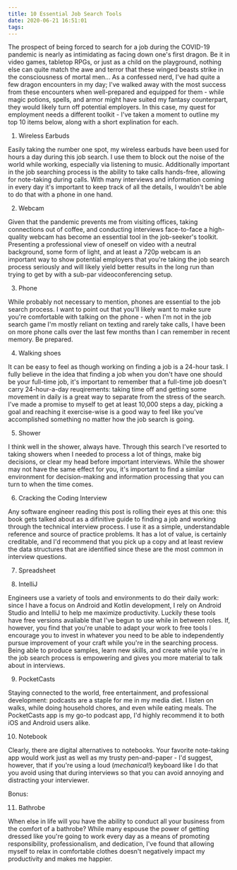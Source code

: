 ```yaml
---
title: 10 Essential Job Search Tools
date: 2020-06-21 16:51:01
tags:
---
```


The prospect of being forced to search for a job during the COVID-19 pandemic is nearly as intimidating as facing down one's first dragon. Be it in video games, tabletop RPGs, or just as a child on the playground, nothing else can quite match the awe and terror that these winged beasts strike in the consciousness of mortal men... As a confessed nerd, I've had quite a few dragon encounters in my day; I've walked away with the most success from these encounters when well-prepared and equipped for them - while magic potions, spells, and armor might have suited my fantasy counterpart, they would likely turn off potential employers. In this case, my quest for employment needs a different toolkit - I've taken a moment to outline my top 10 items below, along with a short explination for each.

1. Wireless Earbuds

Easily taking the number one spot, my wireless earbuds have been used for hours a day during this job search. I use them to block out the noise of the world while working, especially via listening to music. Additionally important in the job searching process is the ability to take calls hands-free, allowing for note-taking during calls. With many interviews and information coming in every day it's important to keep track of all the details, I wouldn't be able to do that with a phone in one hand.

2. Webcam

Given that the pandemic prevents me from visiting offices, taking connections out of coffee, and conducting interviews face-to-face a high-quality webcam has become an essential tool in the job-seeker's toolkit. Presenting a professional view of oneself on video with a neutral background, some form of light, and at least a 720p webcam is an important way to show potential employers that you're taking the job search process seriously and will likely yield better results in the long run than trying to get by with a sub-par videoconferencing setup.

3. Phone

While probably not necessary to mention, phones are essential to the job search process. I want to point out that you'll likely want to make sure you're comfortable with talking on the phone - when I'm not in the job search game I'm mostly reliant on texting and rarely take calls, I have been on more phone calls over the last few months than I can remember in recent memory. Be prepared.

4. Walking shoes

It can be easy to feel as though working on finding a job is a 24-hour task. I fully believe in the idea that finding a job when you don't have one should be your full-time job, it's important to remember that a full-time job doesn't carry 24-hour-a-day reuqirements: taking time off and getting some movement in daily is a great way to separate from the stress of the search. I've made a promise to myself to get at least 10,000 steps a day, picking a goal and reaching it exercise-wise is a good way to feel like you've accomplished something no matter how the job search is going.

5. Shower

I think well in the shower, always have. Through this search I've resorted to taking showers when I needed to process a lot of things, make big decisions, or clear my head before important interviews. While the shower may not have the same effect for you, it's important to find a similar environment for decision-making and information processing that you can turn to when the time comes.

6. Cracking the Coding Interview

Any software engineer reading this post is rolling their eyes at this one: this book gets talked about as a difinitive guide to finding a job and working through the technical interview process. I use it as a simple, understandable reference and source of practice problems. It has a lot of value, is certainly creditable, and I'd recommend that you pick up a copy and at least review the data structures that are identified since these are the most common in interview questions.

7. Spreadsheet

8. IntelliJ

Engineers use a variety of tools and environments to do their daily work: since I have a focus on Android and Kotlin development, I rely on Android Studio and IntelliJ to help me maximize productivity. Luckily these tools have free versions avaliable that I've begun to use while in between roles. If, however, you find that you're unable to adapt your work to free tools I encourage you to invest in whatever you need to be able to independently pursue improvement of your craft while you're in the searching process. Being able to produce samples, learn new skills, and create while you're in the job search process is empowering and gives you more material to talk about in interviews.

9. PocketCasts

Staying connected to the world, free entertainment, and professional development: podcasts are a staple for me in my media diet. I listen on walks, while doing household chores, and even while eating meals. The PocketCasts app is my go-to podcast app, I'd highly recommend it to both iOS and Android users alike.

10. Notebook

Clearly, there are digital alternatives to notebooks. Your favorite note-taking app would work just as well as my trusty pen-and-paper - I'd suggest, however, that if you're using a loud (_mechanical!_) keyboard like I do that you avoid using that during interviews so that you can avoid annoying and distracting your interviewer.

Bonus:

11. Bathrobe

When else in life will you have the ability to conduct all your business from the comfort of a bathrobe? While many espouse the power of getting dressed like you're going to work every day as a means of promoting responsibility, professionalism, and dedication, I've found that allowing myself to relax in comfortable clothes doesn't negatively impact my productivity and makes me happier. 


